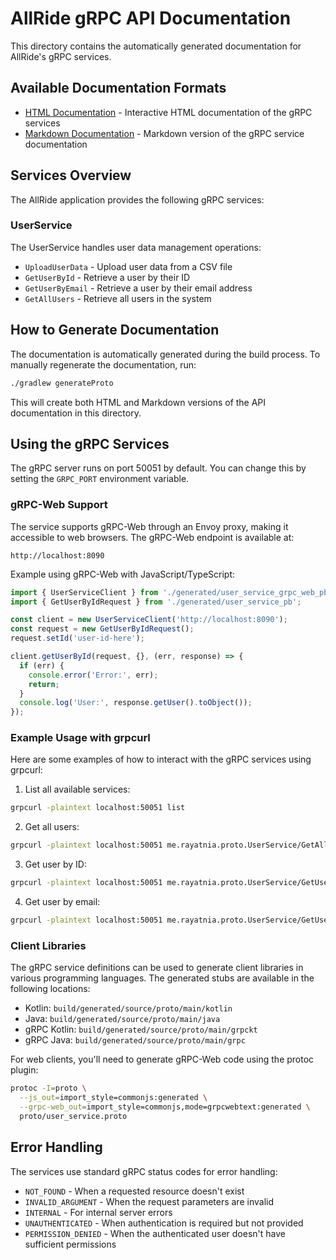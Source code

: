 # AllRide gRPC API Documentation

This directory contains the automatically generated documentation for AllRide's gRPC services.

## Available Documentation Formats

- [HTML Documentation](grpc-api.html) - Interactive HTML documentation of the gRPC services
- [Markdown Documentation](grpc-api.md) - Markdown version of the gRPC service documentation

## Services Overview

The AllRide application provides the following gRPC services:

### UserService

The UserService handles user data management operations:

- `UploadUserData` - Upload user data from a CSV file
- `GetUserById` - Retrieve a user by their ID
- `GetUserByEmail` - Retrieve a user by their email address
- `GetAllUsers` - Retrieve all users in the system

## How to Generate Documentation

The documentation is automatically generated during the build process. To manually regenerate the documentation, run:

```bash
./gradlew generateProto
```

This will create both HTML and Markdown versions of the API documentation in this directory.

## Using the gRPC Services

The gRPC server runs on port 50051 by default. You can change this by setting the `GRPC_PORT` environment variable.

### gRPC-Web Support

The service supports gRPC-Web through an Envoy proxy, making it accessible to web browsers. The gRPC-Web endpoint is available at:

```
http://localhost:8090
```

Example using gRPC-Web with JavaScript/TypeScript:

```typescript
import { UserServiceClient } from './generated/user_service_grpc_web_pb';
import { GetUserByIdRequest } from './generated/user_service_pb';

const client = new UserServiceClient('http://localhost:8090');
const request = new GetUserByIdRequest();
request.setId('user-id-here');

client.getUserById(request, {}, (err, response) => {
  if (err) {
    console.error('Error:', err);
    return;
  }
  console.log('User:', response.getUser().toObject());
});
```

### Example Usage with grpcurl

Here are some examples of how to interact with the gRPC services using grpcurl:

1. List all available services:
```bash
grpcurl -plaintext localhost:50051 list
```

2. Get all users:
```bash
grpcurl -plaintext localhost:50051 me.rayatnia.proto.UserService/GetAllUsers '{}'
```

3. Get user by ID:
```bash
grpcurl -plaintext localhost:50051 me.rayatnia.proto.UserService/GetUserById '{"id": "user-id-here"}'
```

4. Get user by email:
```bash
grpcurl -plaintext localhost:50051 me.rayatnia.proto.UserService/GetUserByEmail '{"email": "user@example.com"}'
```

### Client Libraries

The gRPC service definitions can be used to generate client libraries in various programming languages. The generated stubs are available in the following locations:

- Kotlin: `build/generated/source/proto/main/kotlin`
- Java: `build/generated/source/proto/main/java`
- gRPC Kotlin: `build/generated/source/proto/main/grpckt`
- gRPC Java: `build/generated/source/proto/main/grpc`

For web clients, you'll need to generate gRPC-Web code using the protoc plugin:

```bash
protoc -I=proto \
  --js_out=import_style=commonjs:generated \
  --grpc-web_out=import_style=commonjs,mode=grpcwebtext:generated \
  proto/user_service.proto
```

## Error Handling

The services use standard gRPC status codes for error handling:

- `NOT_FOUND` - When a requested resource doesn't exist
- `INVALID_ARGUMENT` - When the request parameters are invalid
- `INTERNAL` - For internal server errors
- `UNAUTHENTICATED` - When authentication is required but not provided
- `PERMISSION_DENIED` - When the authenticated user doesn't have sufficient permissions 